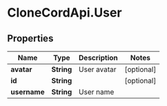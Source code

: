 # CloneCordApi.User

## Properties

Name | Type | Description | Notes
------------ | ------------- | ------------- | -------------
**avatar** | **String** | User avatar | [optional] 
**id** | **String** |  | [optional] 
**username** | **String** | User name | 


